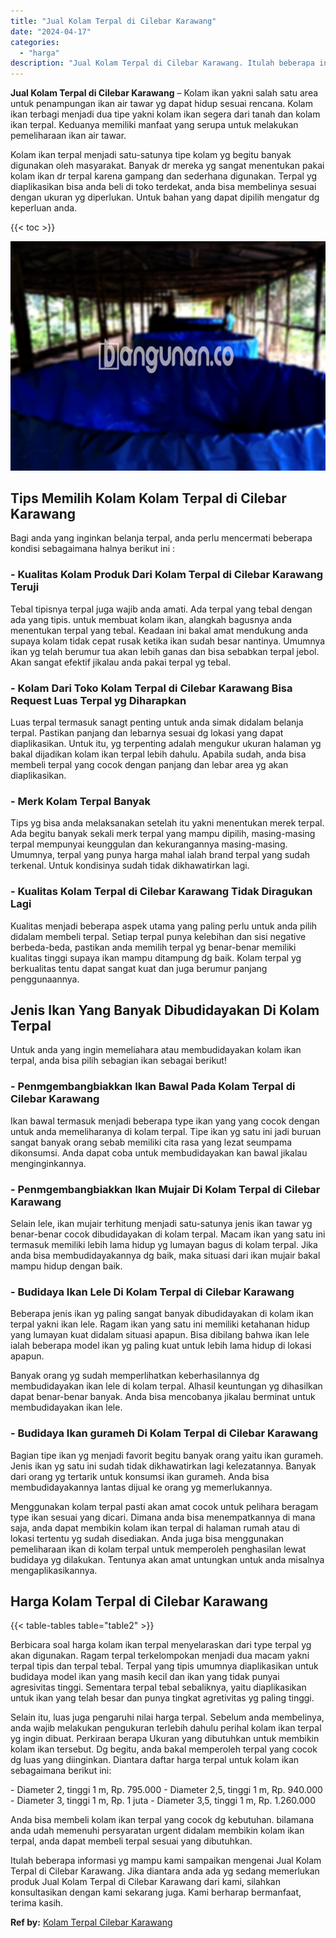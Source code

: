 ```yaml
---
title: "Jual Kolam Terpal di Cilebar Karawang"
date: "2024-04-17"
categories: 
  - "harga"
description: "Jual Kolam Terpal di Cilebar Karawang. Itulah beberapa informasi yg mampu kami sampaikan mengenai Jual Kolam Terpal di Cilebar Karawang. Jika diantara anda a..."
---
```


**Jual Kolam Terpal di Cilebar Karawang** – Kolam ikan yakni salah satu area untuk penampungan ikan air tawar yg dapat hidup sesuai rencana. Kolam ikan terbagi menjadi dua tipe yakni kolam ikan segera dari tanah dan kolam ikan terpal. Keduanya memiliki manfaat yang serupa untuk melakukan pemeliharaan ikan air tawar.

Kolam ikan terpal menjadi satu-satunya tipe kolam yg begitu banyak digunakan oleh masyarakat. Banyak dr mereka yg sangat menentukan pakai kolam ikan dr terpal karena gampang dan sederhana digunakan. Terpal yg diaplikasikan bisa anda beli di toko terdekat, anda bisa membelinya sesuai dengan ukuran yg diperlukan. Untuk bahan yang dapat dipilih mengatur dg keperluan anda.

{{< toc >}}

![Jual Kolam Terpal di Cilebar Karawang](/images/jual-kolam-terpal-62.png)

## Tips Memilih Kolam Kolam Terpal di Cilebar Karawang

Bagi anda yang inginkan belanja terpal, anda perlu mencermati beberapa kondisi sebagaimana halnya berikut ini :

### \- Kualitas Kolam Produk Dari Kolam Terpal di Cilebar Karawang Teruji

Tebal tipisnya terpal juga wajib anda amati. Ada terpal yang tebal dengan ada yang tipis. untuk membuat kolam ikan, alangkah bagusnya anda menentukan terpal yang tebal. Keadaan ini bakal amat mendukung anda supaya kolam tidak cepat rusak ketika ikan sudah besar nantinya. Umumnya ikan yg telah berumur tua akan lebih ganas dan bisa sebabkan terpal jebol. Akan sangat efektif jikalau anda pakai terpal yg tebal.

### \- Kolam Dari Toko Kolam Terpal di Cilebar Karawang Bisa Request Luas Terpal yg Diharapkan

Luas terpal termasuk sanagt penting untuk anda simak didalam belanja terpal. Pastikan panjang dan lebarnya sesuai dg lokasi yang dapat diaplikasikan. Untuk itu, yg terpenting adalah mengukur ukuran halaman yg bakal dijadikan kolam ikan terpal lebih dahulu. Apabila sudah, anda bisa membeli terpal yang cocok dengan panjang dan lebar area yg akan diaplikasikan.

### \- Merk Kolam Terpal Banyak

Tips yg bisa anda melaksanakan setelah itu yakni menentukan merek terpal. Ada begitu banyak sekali merk terpal yang mampu dipilih, masing-masing terpal mempunyai keunggulan dan kekurangannya masing-masing. Umumnya, terpal yang punya harga mahal ialah brand terpal yang sudah terkenal. Untuk kondisinya sudah tidak dikhawatirkan lagi.

### \- Kualitas Kolam Terpal di Cilebar Karawang Tidak Diragukan Lagi

Kualitas menjadi beberapa aspek utama yang paling perlu untuk anda pilih didalam membeli terpal. Setiap terpal punya kelebihan dan sisi negative berbeda-beda, pastikan anda memilih terpal yg benar-benar memiliki kualitas tinggi supaya ikan mampu ditampung dg baik. Kolam terpal yg berkualitas tentu dapat sangat kuat dan juga berumur panjang penggunaannya.

## Jenis Ikan Yang Banyak Dibudidayakan Di Kolam Terpal

Untuk anda yang ingin memeliahara atau membudidayakan kolam ikan terpal, anda bisa pilih sebagian ikan sebagai berikut!

### \- Penmgembangbiakkan Ikan Bawal Pada Kolam Terpal di Cilebar Karawang

Ikan bawal termasuk menjadi beberapa type ikan yang yang cocok dengan untuk anda memeliharanya di kolam terpal. Tipe ikan yg satu ini jadi buruan sangat banyak orang sebab memiliki cita rasa yang lezat seumpama dikonsumsi. Anda dapat coba untuk membudidayakan kan bawal jikalau menginginkannya.

### \- Penmgembangbiakkan Ikan Mujair Di Kolam Terpal di Cilebar Karawang

Selain lele, ikan mujair terhitung menjadi satu-satunya jenis ikan tawar yg benar-benar cocok dibudidayakan di kolam terpal. Macam ikan yang satu ini termasuk memiliki lebih lama hidup yg lumayan bagus di kolam terpal. Jika anda bisa membudidayakannya dg baik, maka situasi dari ikan mujair bakal mampu hidup dengan baik.

### \- Budidaya Ikan Lele Di Kolam Terpal di Cilebar Karawang

Beberapa jenis ikan yg paling sangat banyak dibudidayakan di kolam ikan terpal yakni ikan lele. Ragam ikan yang satu ini memiliki ketahanan hidup yang lumayan kuat didalam situasi apapun. Bisa dibilang bahwa ikan lele ialah beberapa model ikan yg paling kuat untuk lebih lama hidup di lokasi apapun.

Banyak orang yg sudah memperlihatkan keberhasilannya dg membudidayakan ikan lele di kolam terpal. Alhasil keuntungan yg dihasilkan dapat benar-benar banyak. Anda bisa mencobanya jikalau berminat untuk membudidayakan ikan lele.

### \- Budidaya Ikan gurameh Di Kolam Terpal di Cilebar Karawang

Bagian tipe ikan yg menjadi favorit begitu banyak orang yaitu ikan gurameh. Jenis ikan yg satu ini sudah tidak dikhawatirkan lagi kelezatannya. Banyak dari orang yg tertarik untuk konsumsi ikan gurameh. Anda bisa membudidayakannya lantas dijual ke orang yg memerlukannya.

Menggunakan kolam terpal pasti akan amat cocok untuk pelihara beragam type ikan sesuai yang dicari. Dimana anda bisa menempatkannya di mana saja, anda dapat membikin kolam ikan terpal di halaman rumah atau di lokasi tertentu yg sudah disediakan. Anda juga bisa menggunakan pemeliharaan ikan di kolam terpal untuk memperoleh penghasilan lewat budidaya yg dilakukan. Tentunya akan amat untungkan untuk anda misalnya mengaplikasikannya.

## Harga Kolam Terpal di Cilebar Karawang

{{< table-tables table="table2" >}}

Berbicara soal harga kolam ikan terpal menyelaraskan dari type terpal yg akan digunakan. Ragam terpal terkelompokan menjadi dua macam yakni terpal tipis dan terpal tebal. Terpal yang tipis umumnya diaplikasikan untuk budidaya model ikan yang masih kecil dan ikan yang tidak punyai agresivitas tinggi. Sementara terpal tebal sebaliknya, yaitu diaplikasikan untuk ikan yang telah besar dan punya tingkat agretivitas yg paling tinggi.

Selain itu, luas juga pengaruhi nilai harga terpal. Sebelum anda membelinya, anda wajib melakukan pengukuran terlebih dahulu perihal kolam ikan terpal yg ingin dibuat. Perkiraan berapa Ukuran yang dibutuhkan untuk membikin kolam ikan tersebut. Dg begitu, anda bakal memperoleh terpal yang cocok dg luas yang diinginkan. Diantara daftar harga terpal untuk kolam ikan sebagaimana berikut ini:

\- Diameter 2, tinggi 1 m, Rp. 795.000 - Diameter 2,5, tinggi 1 m, Rp. 940.000 - Diameter 3, tinggi 1 m, Rp. 1 juta - Diameter 3,5, tinggi 1 m, Rp. 1.260.000

Anda bisa membeli kolam ikan terpal yang cocok dg kebutuhan. bilamana anda udah memenuhi persyaratan urgent didalam membikin kolam ikan terpal, anda dapat membeli terpal sesuai yang dibutuhkan.

Itulah beberapa informasi yg mampu kami sampaikan mengenai Jual Kolam Terpal di Cilebar Karawang. Jika diantara anda ada yg sedang memerlukan produk Jual Kolam Terpal di Cilebar Karawang dari kami, silahkan konsultasikan dengan kami sekarang juga. Kami berharap bermanfaat, terima kasih.

**Ref by:** [Kolam Terpal Cilebar Karawang](https://id.wikipedia.org/wiki/Kolam)
